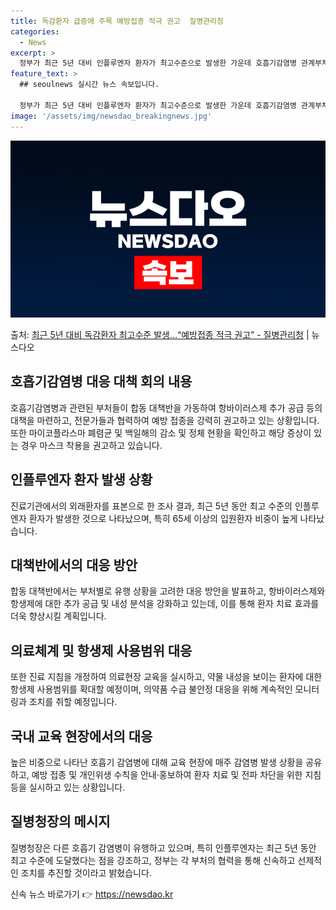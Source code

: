 ```yaml
---
title: 독감환자 급증에 주목 예방접종 적극 권고  질병관리청
categories:
  - News
excerpt: >
  정부가 최근 5년 대비 인플루엔자 환자가 최고수준으로 발생한 가운데 호흡기감염병 관계부처 합동 대책반 운영을…
feature_text: >
  ## seoulnews 실시간 뉴스 속보입니다.

  정부가 최근 5년 대비 인플루엔자 환자가 최고수준으로 발생한 가운데 호흡기감염병 관계부처 합동 대책반 운영을…
image: '/assets/img/newsdao_breakingnews.jpg'
---
```


![뉴스다오 속보](/assets/img/newsdao_breakingnews.jpg)

<p>출처: <a href="https://newsdao.kr/2831" rel="dofollow">최근 5년 대비 독감환자 최고수준 발생…“예방접종 적극 권고”   - 질병관리청</a> | 뉴스다오</p>

<h2 data-ke-size="size26">호흡기감염병 대응 대책 회의 내용</h2>
<p data-ke-size="size16">호흡기감염병과 관련된 부처들이 합동 대책반을 가동하여 항바이러스제 추가 공급 등의 대책을 마련하고, 전문가들과 협력하여 예방 접종을 강력히 권고하고 있는 상황입니다. 또한 마이코플라스마 폐렴균 및 백일해의 감소 및 정체 현황을 확인하고 해당 증상이 있는 경우 마스크 착용을 권고하고 있습니다.</p>

<h2 data-ke-size="size26">인플루엔자 환자 발생 상황</h2>
<p data-ke-size="size16">진료기관에서의 외래환자를 표본으로 한 조사 결과, 최근 5년 동안 최고 수준의 인플루엔자 환자가 발생한 것으로 나타났으며, 특히 65세 이상의 입원환자 비중이 높게 나타났습니다.</p>

<h2 data-ke-size="size26">대책반에서의 대응 방안</h2>
<p data-ke-size="size16">합동 대책반에서는 부처별로 유행 상황을 고려한 대응 방안을 발표하고, 항바이러스제와 항생제에 대한 추가 공급 및 내성 분석을 강화하고 있는데, 이를 통해 환자 치료 효과를 더욱 향상시킬 계획입니다.</p>

<h2 data-ke-size="size26">의료체계 및 항생제 사용범위 대응</h2>
<p data-ke-size="size16">또한 진료 지침을 개정하여 의료현장 교육을 실시하고, 약물 내성을 보이는 환자에 대한 항생제 사용범위를 확대할 예정이며, 의약품 수급 불안정 대응을 위해 계속적인 모니터링과 조치를 취할 예정입니다.</p>

<h2 data-ke-size="size26">국내 교육 현장에서의 대응</h2>
<p data-ke-size="size16">높은 비중으로 나타난 호흡기 감염병에 대해 교육 현장에 매주 감염병 발생 상황을 공유하고, 예방 접종 및 개인위생 수칙을 안내·홍보하여 환자 치료 및 전파 차단을 위한 지침 등을 실시하고 있는 상황입니다.</p>

<h2 data-ke-size="size26">질병청장의 메시지</h2>
<p data-ke-size="size16">질병청장은 다른 호흡기 감염병이 유행하고 있으며, 특히 인플루엔자는 최근 5년 동안 최고 수준에 도달했다는 점을 강조하고, 정부는 각 부처의 협력을 통해 신속하고 선제적인 조치를 추진할 것이라고 밝혔습니다.</p>
 

신속 뉴스 바로가기 👉 <a href="https://newsdao.kr" rel="dofollow">https://newsdao.kr</a>


